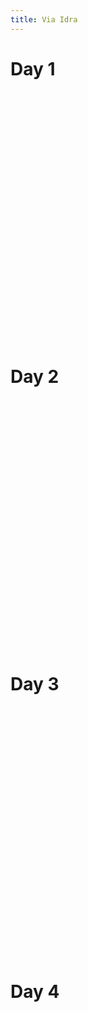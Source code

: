 ```yaml
---
title: Via Idra
---
```


# Day 1

<div
  class="gpx-trace"
  style="height: 400px;"
  data-gpx-trace="/data/activity_7309162630.gpx">
</div>

# Day 2

<div
  class="gpx-trace"
  style="height: 400px;"
  data-gpx-trace="/data/activity_7309185516.gpx">
</div>

# Day 3

<div
  class="gpx-trace"
  style="height: 400px;"
  data-gpx-trace="/data/activity_7309199428.gpx">
</div>

# Day 4

<div
  class="gpx-trace"
  style="height: 400px;"
  data-gpx-trace="/data/activity_7309207918.gpx">
</div>
